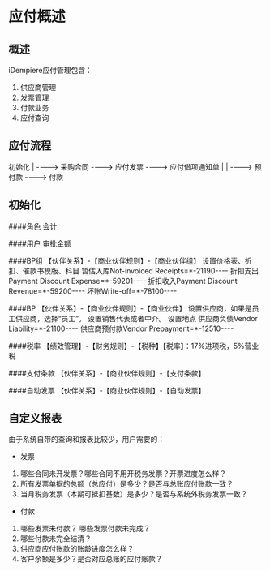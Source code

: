 应付概述
===

概述
---

iDempiere应付管理包含：
1. 供应商管理
2. 发票管理
3. 付款业务
4. 应付查询

应付流程
---

初始化
    |
    ----> 采购合同        ----> 应付发票        ----> 应付借项通知单
                   |                             |
                   ----> 预付款          ----> 付款

初始化
---

####角色
会计

####用户
审批金额

####BP组
【伙伴关系】-【商业伙伴规则】-【商业伙伴组】
设置价格表、折扣、催款书模版、科目
暂估入库Not-invoiced Receipts=\*-21190----
折扣支出Payment Discount Expense=\*-59201----
折扣收入Payment Discount Revenue=\*-59200----
坏账Write-off=\*-78100----

####BP
【伙伴关系】-【商业伙伴规则】-【商业伙伴】
设置供应商，如果是员工供应商，选择“员工”。
设置销售代表或者中介。
设置地点
供应商负债Vendor Liability=\*-21100----
供应商预付款Vendor Prepayment=\*-12510----

####税率
【绩效管理】-【财务规则】-【税种】【税率】：17%进项税，5%营业税

####支付条款
【伙伴关系】-【商业伙伴规则】-【支付条款】

####自动发票
【伙伴关系】-【商业伙伴规则】-【自动发票】

自定义报表
---

由于系统自带的查询和报表比较少，用户需要的：
- 发票
1. 哪些合同未开发票？哪些合同不用开税务发票？开票进度怎么样？
2. 所有发票单据的总额（总应付）是多少？是否与总账应付账款一致？
3. 当月税务发票（本期可抵扣基数）是多少？是否与系统外税务发票一致？

- 付款
1. 哪些发票未付款？ 哪些发票付款未完成？
2. 哪些付款未完全结清？
3. 供应商应付账款的账龄进度怎么样？
4. 客户余额是多少？是否对应总账的应付账款？

